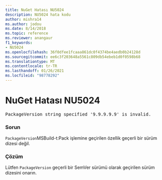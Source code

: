 ```yaml
---
title: NuGet Hatası NU5024
description: NU5024 hata kodu
author: mishra14
ms.author: jodou
ms.date: 8/14/2018
ms.topic: reference
ms.reviewer: anangaur
f1_keywords:
- NU5024
ms.openlocfilehash: 36f0dfee1fcaaa861dc0f4374be4aedb0b24128d
ms.sourcegitcommit: ee6c3f203648a5561c809db54ebeb1d0f0598b68
ms.translationtype: MT
ms.contentlocale: tr-TR
ms.lasthandoff: 01/26/2021
ms.locfileid: "98778292"
---
```

# <a name="nuget-error-nu5024"></a>NuGet Hatası NU5024
<pre>PackageVersion string specified '9.9.9.9.9' is invalid.</pre>

### <a name="issue"></a>Sorun

`PackageVersion`MSBuild-t:Pack işlemine geçirilen özellik geçerli bir sürüm dizesi değil.


### <a name="solution"></a>Çözüm

Lütfen `PackageVersion` geçerli bir SemVer sürümü olarak geçirilen sürüm dizesini onarın.

